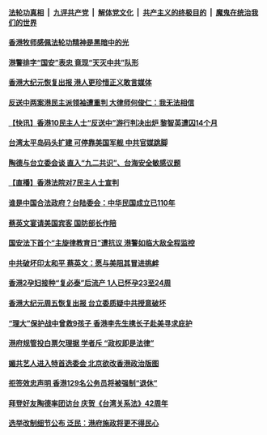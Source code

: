 

####  [法轮功真相](../../../../basic/blob/master/README.md?t=04181132) &nbsp;|&nbsp; [九评共产党](../../../../9ping.md/blob/master/README.md?t=04181132) &nbsp;|&nbsp; [解体党文化](../../../../jtdwh.md/blob/master/README.md?t=04181132)  &nbsp;|&nbsp; [共产主义的终极目的](../../../../gczydzjmd.md/blob/master/README.md?t=04181132) &nbsp;|&nbsp; [魔鬼在统治我们的世界](../../../../mgztzwmdsj.md/blob/master/README.md?t=04181132) 

#### [香港牧师感佩法轮功精神是黑暗中的光](../pages/soh55/495896.md?t=04181132) 
#### [港警排字“国安”表忠 竟现“天灭中共”队形](../pages/soh55/496019.md?t=04181132) 
#### [香港大纪元恢复出报 港人更珍惜正义敢言媒体](../pages/soh55/495902.md?t=04181132) 
#### [反送中两案港民主派领袖遭重判 大律师何俊仁：我无法相信](../pages/soh55/495719.md?t=04181132) 
#### [【快讯】香港10民主人士“反送中”游行判决出炉 黎智英遭囚14个月](../pages/soh55/495671.md?t=04181132) 
#### [台湾太平岛码头扩建 可停靠美国军舰 中共官媒跳脚](../pages/soh55/495638.md?t=04181132) 
#### [陶德与台立委会谈 直入“九二共识”、台海安全敏感议题](../pages/soh55/495506.md?t=04181132) 
#### [【直播】香港法院对7民主人士宣判 ](../pages/soh55/495584.md?t=04181132) 
#### [谁是中国合法政府？台陆委会：中华民国成立已110年](../pages/soh55/495434.md?t=04181132) 
#### [蔡英文宴请美国宾客 国防部长作陪](../pages/soh55/495410.md?t=04181132) 
#### [国安法下首个“主旋律教育日”遭抗议 港警如临大敌全程监控](../pages/soh55/495335.md?t=04181132) 
#### [中共破坏印太和平 蔡英文：愿与美阻其冒进挑衅](../pages/soh55/495218.md?t=04181132) 
#### [香港2孕妇接种“复必泰”后流产 1人已怀孕23至24周](../pages/soh55/495212.md?t=04181132) 
#### [香港大纪元周五恢复出报 台立委质疑中共授意破坏](../pages/soh55/495179.md?t=04181132) 
#### [“理大”保护战中曾救9孩子 香港李先生携长子赴美寻求庇护](../pages/soh55/495119.md?t=04181132) 
#### [港府规管投白票欠理据 学者斥 “政权即是法律”](../pages/soh55/494984.md?t=04181132) 
#### [媚共艺人进入特首选委会 北京欲改香港政治版图](../pages/soh55/494816.md?t=04181132) 
#### [拒签效忠声明 香港129名公务员将被强制“退休”](../pages/soh55/494849.md?t=04181132) 
#### [拜登好友陶德率团访台 庆贺《台湾关系法》42周年  ](../pages/soh55/494735.md?t=04181132) 
#### [选举改制细节公布 泛民：港府施政将更不得民心](../pages/soh55/494564.md?t=04181132) 
